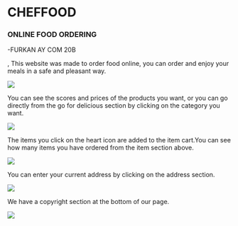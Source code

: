 # CHEFFOOD

### ONLINE FOOD ORDERING

-FURKAN AY COM 20B


,
This website was made to order food online, you can order and enjoy your meals in a safe and pleasant way.

<img src="https://user-images.githubusercontent.com/74255322/171917956-b62b1c03-0f66-400f-9880-30e19c7413ab.png">

You can see the scores and prices of the products you want, or you can go directly from the go for delicious section by clicking on the category you want. 

<img src='https://user-images.githubusercontent.com/74255322/171922337-d5299fe9-4b06-4f54-8b6f-171aa7c314a5.png'>

The items you click on the heart icon are added to the item cart.You can see how many items you have ordered from the item section above.

<img src="https://user-images.githubusercontent.com/74255322/171920319-535d7704-8dd3-4ae4-aaf9-0d539433755e.jpg">

You can enter your current address by clicking on the address section.

<img src="https://user-images.githubusercontent.com/74255322/171918907-39a24ce3-8f0a-428b-ae1e-d2d2027de3bd.png">

We have a copyright section at the bottom of our page.

<img src='https://user-images.githubusercontent.com/74255322/171920917-6f4162c1-0a97-43f6-9edd-55c002781697.png'>
